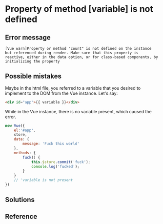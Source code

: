 # Property of method [variable] is not defined
## Error message
```
[Vue warn]Property or method "count" is not defined on the instance but referenced during render. Make sure that this property is reactive, either in the data option, or for class-based components, by initializing the property
```
## Possible mistakes
Maybe in the html file, you referred to a variable that you desired to implement to the DOM from the Vue instance. Let's say:
```HTML
<div id="app">{{ variable }}</div>
```

While in the Vue instance, there is no variable present, which caused the error. 
```javascript
new Vue({
    el:'#app',
    store,
    data: {
        message: 'Fuck this world'
    },
    methods: {
        fuck() {
            this.$store.commit('fuck');
            console.log('fucked');
        }
    }
    // 'variable is not present
})
```
## Solutions



## Reference